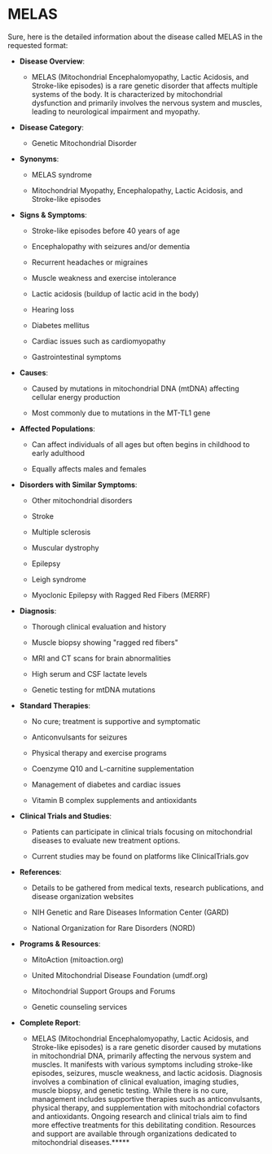 # MELAS
Sure, here is the detailed information about the disease called MELAS in the requested format:

- **Disease Overview**: 
  - MELAS (Mitochondrial Encephalomyopathy, Lactic Acidosis, and Stroke-like episodes) is a rare genetic disorder that affects multiple systems of the body. It is characterized by mitochondrial dysfunction and primarily involves the nervous system and muscles, leading to neurological impairment and myopathy.

- **Disease Category**: 
  - Genetic Mitochondrial Disorder

- **Synonyms**:
  - MELAS syndrome
  - Mitochondrial Myopathy, Encephalopathy, Lactic Acidosis, and Stroke-like episodes

- **Signs & Symptoms**:
  - Stroke-like episodes before 40 years of age
  - Encephalopathy with seizures and/or dementia
  - Recurrent headaches or migraines
  - Muscle weakness and exercise intolerance
  - Lactic acidosis (buildup of lactic acid in the body)
  - Hearing loss
  - Diabetes mellitus
  - Cardiac issues such as cardiomyopathy
  - Gastrointestinal symptoms

- **Causes**:
  - Caused by mutations in mitochondrial DNA (mtDNA) affecting cellular energy production
  - Most commonly due to mutations in the MT-TL1 gene

- **Affected Populations**:
  - Can affect individuals of all ages but often begins in childhood to early adulthood
  - Equally affects males and females

- **Disorders with Similar Symptoms**:
  - Other mitochondrial disorders
  - Stroke
  - Multiple sclerosis
  - Muscular dystrophy
  - Epilepsy
  - Leigh syndrome
  - Myoclonic Epilepsy with Ragged Red Fibers (MERRF)

- **Diagnosis**:
  - Thorough clinical evaluation and history
  - Muscle biopsy showing "ragged red fibers"
  - MRI and CT scans for brain abnormalities
  - High serum and CSF lactate levels
  - Genetic testing for mtDNA mutations

- **Standard Therapies**:
  - No cure; treatment is supportive and symptomatic
  - Anticonvulsants for seizures
  - Physical therapy and exercise programs
  - Coenzyme Q10 and L-carnitine supplementation
  - Management of diabetes and cardiac issues
  - Vitamin B complex supplements and antioxidants

- **Clinical Trials and Studies**:
  - Patients can participate in clinical trials focusing on mitochondrial diseases to evaluate new treatment options.
  - Current studies may be found on platforms like ClinicalTrials.gov

- **References**:
  - Details to be gathered from medical texts, research publications, and disease organization websites
  - NIH Genetic and Rare Diseases Information Center (GARD)
  - National Organization for Rare Disorders (NORD)

- **Programs & Resources**:
  - MitoAction (mitoaction.org)
  - United Mitochondrial Disease Foundation (umdf.org)
  - Mitochondrial Support Groups and Forums
  - Genetic counseling services

- **Complete Report**:
  - MELAS (Mitochondrial Encephalomyopathy, Lactic Acidosis, and Stroke-like episodes) is a rare genetic disorder caused by mutations in mitochondrial DNA, primarily affecting the nervous system and muscles. It manifests with various symptoms including stroke-like episodes, seizures, muscle weakness, and lactic acidosis. Diagnosis involves a combination of clinical evaluation, imaging studies, muscle biopsy, and genetic testing. While there is no cure, management includes supportive therapies such as anticonvulsants, physical therapy, and supplementation with mitochondrial cofactors and antioxidants. Ongoing research and clinical trials aim to find more effective treatments for this debilitating condition. Resources and support are available through organizations dedicated to mitochondrial diseases.*****
